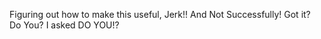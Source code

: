 Figuring out how to make this useful, Jerk!! And Not Successfully! Got it? Do You? I asked DO YOU!?

